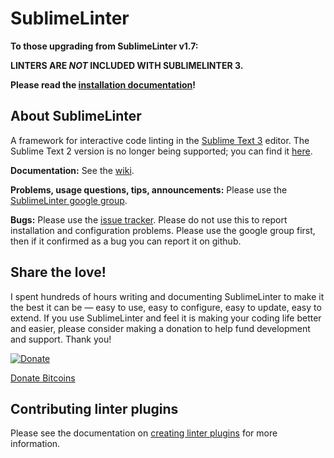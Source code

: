 SublimeLinter
=========

**To those upgrading from SublimeLinter v1.7:**

**LINTERS ARE *NOT* INCLUDED WITH SUBLIMELINTER 3.**

**Please read the [installation documentation](https://github.com/SublimeLinter/SublimeLinter.github.io/wiki/Installation)!**

## About SublimeLinter
A framework for interactive code linting in the [Sublime Text 3](http://sublimetext.com/3) editor. The Sublime Text 2 version is no longer being supported; you can find it [here](https://github.com/SublimeLinter/SublimeLinter).

**Documentation:** See the [wiki](https://github.com/SublimeLinter/SublimeLinter.github.io/wiki).

**Problems, usage questions, tips, announcements:** Please use the [SublimeLinter google group](https://groups.google.com/forum/#!forum/sublimelinter).

**Bugs:** Please use the [issue tracker](https://github.com/SublimeLinter/SublimeLinter3/issues?state=open). Please do not use this to report installation and configuration problems. Please use the google group first, then if it confirmed as a bug you can report it on github.

## Share the love!
I spent hundreds of hours writing and documenting SublimeLinter to make it the best it can be — easy to use, easy to configure, easy to update, easy to extend. If you use SublimeLinter and feel it is making your coding life better and easier, please consider making a donation to help fund development and support. Thank you!

[![Donate](http://www.aparajitaworld.com/cappuccino/Donate-button.png?v=1)](https://www.paypal.com/cgi-bin/webscr?cmd=_s-xclick&hosted_button_id=55KC77W2MU9VW)

<a class="coinbase-button" data-code="3265d1a223f01885e92514751e45cc55" data-button-style="custom_large" href="https://coinbase.com/checkouts/3265d1a223f01885e92514751e45cc55">Donate Bitcoins</a><script src="https://coinbase.com/assets/button.js" type="text/javascript"></script>

## Contributing linter plugins
Please see the documentation on [creating linter plugins](https://github.com/SublimeLinter/SublimeLinter.github.io/wiki/Creating-a-Linter-Plugin) for more information.
